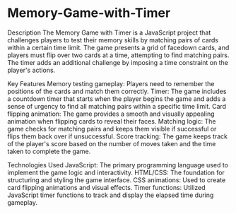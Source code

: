 # Memory-Game-with-Timer

Description
The Memory Game with Timer is a JavaScript project that challenges players to test their memory skills by matching pairs of cards within a certain time limit. The game presents a grid of facedown cards, and players must flip over two cards at a time, attempting to find matching pairs. The timer adds an additional challenge by imposing a time constraint on the player's actions.


Key Features
Memory testing gameplay: Players need to remember the positions of the cards and match them correctly.
Timer: The game includes a countdown timer that starts when the player begins the game and adds a sense of urgency to find all matching pairs within a specific time limit.
Card flipping animation: The game provides a smooth and visually appealing animation when flipping cards to reveal their faces.
Matching logic: The game checks for matching pairs and keeps them visible if successful or flips them back over if unsuccessful.
Score tracking: The game keeps track of the player's score based on the number of moves taken and the time taken to complete the game.


Technologies Used
JavaScript: The primary programming language used to implement the game logic and interactivity.
HTML/CSS: The foundation for structuring and styling the game interface.
CSS animations: Used to create card flipping animations and visual effects.
Timer functions: Utilized JavaScript timer functions to track and display the elapsed time during gameplay.
